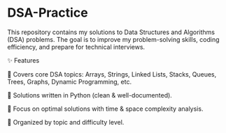 # DSA-Practice
This repository contains my solutions to Data Structures and Algorithms (DSA) problems.
The goal is to improve my problem-solving skills, coding efficiency, and prepare for technical interviews.

✨ Features

📘 Covers core DSA topics: Arrays, Strings, Linked Lists, Stacks, Queues, Trees, Graphs, Dynamic Programming, etc.

📝 Solutions written in Python (clean & well-documented).

🚀 Focus on optimal solutions with time & space complexity analysis.

🔖 Organized by topic and difficulty level.
